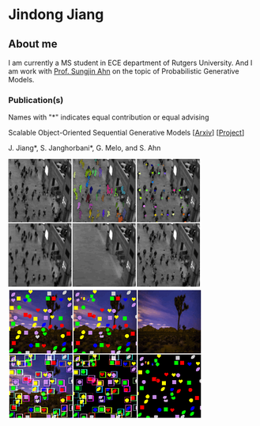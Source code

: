 # Jindong Jiang

## About me

I am currently a MS student in ECE department of Rutgers University. And I am work with [Prof. Sungjin Ahn](http://www.sungjinahn.com) on the topic of Probabilistic Generative Models.

### Publication(s)

Names with "\*" indicates equal contribution or equal advising


Scalable Object-Oriented Sequential Generative Models \[[Arxiv](https://arxiv.org/bas/1910.02384)\] \[[Project](https://sites.google.com/view/scalor)\]

J. Jiang\*, S. Janghorbani\*, G. Melo, and S. Ahn

![](./natural-scene.gif) ![](./synthetic.gif)

